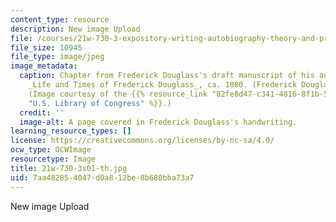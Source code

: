 ```yaml
---
content_type: resource
description: New image Upload
file: /courses/21w-730-3-expository-writing-autobiography-theory-and-practice-spring-2001/7aa482854047d0a812be8b680bba73a7_21w-730-3s01-th.jpg
file_size: 10945
file_type: image/jpeg
image_metadata:
  caption: Chapter from Frederick Douglass's draft manuscript of his autobiography,
    _Life and Times of Frederick Douglass_, ca. 1880. (Frederick Douglass Papers)
    (Image courtesy of the {{% resource_link "82fe8d47-c341-4816-8f1b-530463dc2656"
    "U.S. Library of Congress" %}}.)
  credit: ''
  image-alt: A page covered in Frederick Douglass's handwriting.
learning_resource_types: []
license: https://creativecommons.org/licenses/by-nc-sa/4.0/
ocw_type: OCWImage
resourcetype: Image
title: 21w-730-3s01-th.jpg
uid: 7aa48285-4047-d0a8-12be-8b680bba73a7
---
```

New image Upload